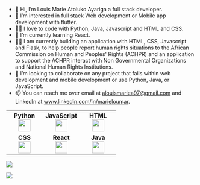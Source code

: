 - 👋 Hi, I’m Louis Marie Atoluko Ayariga a full stack developer.
- 👀 I’m interested in full stack Web development or Mobile app development with flutter.
- 👨‍💻 I love to code with Python, Java, Javascript and HTML and CSS.
- 🌱 I’m currently learning React.
- 👨‍💻 I am currently building an application with HTML, CSS, Javascript and Flask, to help people report human rights situations to the African Commission on Human and Peoples' Rights (ACHPR) and an application to support the ACHPR interact with Non Governmental Organizations and National Human Rights Institutions.
- 💞️ I’m looking to collaborate on any project that falls within web development and mobile development or use Python, Java, or JavaScript.
- 📫 You can reach me over email at alouismariea97@gmail.com and LinkedIn at www.linkedin.com/in/marieloumar.


<table width="320px">
    <tbody>
        <tr valign="top">
            <td width="80px" align="center">
            <span><strong>Python</strong></span><br>
            <img height="32px" src="https://cdn.jsdelivr.net/gh/devicons/devicon/icons/python/python-original.svg">
            </td>
            <td width="80px" align="center">
            <span><strong>JavaScript</strong></span><br>
            <img height="32" src="https://cdn.jsdelivr.net/gh/devicons/devicon/icons/javascript/javascript-original.svg">
            </td>
            <td width="80px" align="center">
            <span><strong>HTML</strong></span><br>
            <img height="32" src="https://cdn.jsdelivr.net/gh/devicons/devicon/icons/html5/html5-original.svg">
            </td>
        </tr>
        <tr valign="top">
          <td width="80px" align="center">
            <span><strong>CSS</strong></span><br>
            <img height="32px" src="https://cdn.jsdelivr.net/gh/devicons/devicon/icons/css3/css3-original.svg">
            </td>
            <td width="80px" align="center">
            <span><strong>React</strong></span><br>
            <img height="32px" src="https://cdn.jsdelivr.net/gh/devicons/devicon/icons/react/react-original.svg">
            </td>
            <td width="80px" align="center">
            <span><strong>Java</strong></span><br>
            <img height="32px" src="https://cdn.jsdelivr.net/gh/devicons/devicon/icons/java/java-original.svg">
            </td>
        </tr>
    </tbody>
</table>


<img src="https://github-readme-streak-stats.herokuapp.com/?user=almamarie"/>




[![](https://img.shields.io/badge/linkedin-%230077B5.svg?style=for-the-badge&logo=linkedin)](https://www.linkedin.com/in/marieloumar/)
